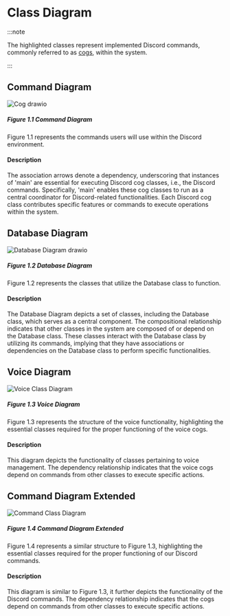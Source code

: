 # Class Diagram
:::note

The highlighted classes represent implemented Discord commands, commonly referred to as [cogs](https://discordpy.readthedocs.io/en/v2.3.2/ext/commands/cogs.html), within the system.

:::
## Command Diagram

![Cog drawio](https://github.com/cis3296s23/DungeonHuntingRPG/assets/74037708/36508a00-ee5c-4b36-9328-85a0057c53c5)
##### Figure 1.1 Command Diagram
Figure 1.1 represents the commands users will use within the Discord environment. 
#### Description
The association arrows denote a dependency, underscoring that instances of 'main' are essential for executing Discord cog classes, i.e., the Discord commands. Specifically, 'main' enables these cog classes to run as a central coordinator for Discord-related functionalities. Each Discord cog class contributes specific features or commands to execute operations within the system.

## Database Diagram

![Database Diagram drawio](https://github.com/cis3296s23/DungeonHuntingRPG/assets/74037708/88e28041-08ae-4bff-9848-845691b1437c)
##### Figure 1.2 Database Diagram
Figure 1.2 represents the classes that utilize the Database class to function. 
#### Description
The Database Diagram depicts a set of classes, including the Database class, which serves as a central component. The compositional relationship indicates that other classes in the system are composed of or depend on the Database class. These classes interact with the Database class by utilizing its commands, implying that they have associations or dependencies on the Database class to perform specific functionalities.

## Voice Diagram

![Voice Class Diagram](https://github.com/cis3296s23/DungeonHuntingRPG/assets/74037708/39435038-a78a-4559-8f9b-c087a40e1d1e)
##### Figure 1.3 Voice Diagram
Figure 1.3 represents the structure of the voice functionality, highlighting the essential classes required for the proper functioning of the voice cogs.
#### Description
This diagram depicts the functionality of classes pertaining to voice management. The dependency relationship indicates that the voice cogs depend on commands from other classes to execute specific actions.

## Command Diagram Extended

![Command Class Diagram](https://github.com/cis3296s23/DungeonHuntingRPG/assets/74037708/be5b460b-26c9-47d1-84b4-a87ffbf3e6f8)
##### Figure 1.4 Command Diagram Extended
Figure 1.4 represents a similar structure to Figure 1.3, highlighting the essential classes required for the proper functioning of our Discord commands. 
#### Description 
This diagram is similar to Figure 1.3, it further depicts the functionality of the Discord commands. The dependency relationship indicates that the cogs depend on commands from other classes to execute specific actions.

